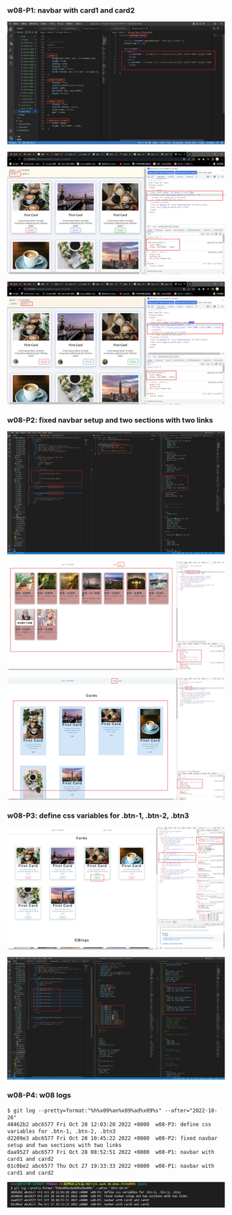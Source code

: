 ### w08-P1: navbar with card1 and card2


![](w08-p1-1.png)


![](w08-p1-2.png)


![](w08-p1-3.png)

### w08-P2: fixed navbar setup and two sections with two links

![](w08-p2-1.png)

![](w08-p2-2.png)

![](w08-p2-3.png)

### w08-P3: define css variables for .btn-1, .btn-2, .btn3

![](w08-p3-1.png)

![](w08-p3-2.png)

### w08-P4: w08 logs 

```
$ git log --pretty=format:"%h%x09%an%x09%ad%x09%s" --after="2022-10-26"
48462b2 abc6577 Fri Oct 28 12:03:20 2022 +0800  w08-P3: define css variables for .btn-1, .btn-2, .btn3
d2209e3 abc6577 Fri Oct 28 10:45:22 2022 +0800  w08-P2: fixed navbar setup and two sections with two links
daa9527 abc6577 Fri Oct 28 08:52:51 2022 +0800  w08-P1: navbar with card1 and card2
01c0be2 abc6577 Thu Oct 27 19:33:33 2022 +0800  w08-P1: navbar with card1 and card2
```

![](w08-logs.png)